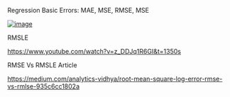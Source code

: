 
Regression Basic Errors: MAE, MSE, RMSE, MSE 

[![image](https://github.com/user-attachments/assets/0ab81b75-5419-47a2-a6f5-86f899a63d7d)](https://www.youtube.com/watch?v=KzHJXdFJSIQ)

RMSLE

https://www.youtube.com/watch?v=z_DDJq1R6GI&t=1350s

RMSE Vs RMSLE Article

https://medium.com/analytics-vidhya/root-mean-square-log-error-rmse-vs-rmlse-935c6cc1802a
